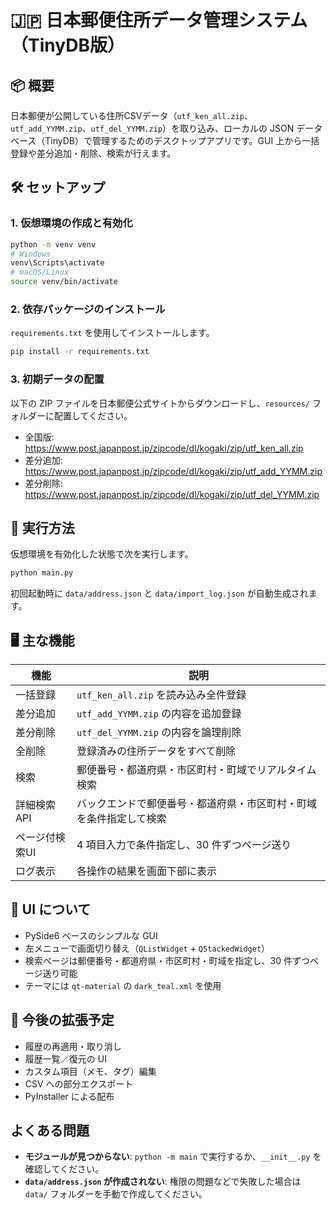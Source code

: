 # 🇯🇵 日本郵便住所データ管理システム（TinyDB版）

## 📦 概要
日本郵便が公開している住所CSVデータ（`utf_ken_all.zip`、`utf_add_YYMM.zip`、`utf_del_YYMM.zip`）を取り込み、ローカルの JSON データベース（TinyDB）で管理するためのデスクトップアプリです。GUI 上から一括登録や差分追加・削除、検索が行えます。

## 🛠 セットアップ
### 1. 仮想環境の作成と有効化
```bash
python -m venv venv
# Windows
venv\Scripts\activate
# macOS/Linux
source venv/bin/activate
```

### 2. 依存パッケージのインストール
`requirements.txt` を使用してインストールします。
```bash
pip install -r requirements.txt
```

### 3. 初期データの配置
以下の ZIP ファイルを日本郵便公式サイトからダウンロードし、`resources/` フォルダーに配置してください。
- 全国版: <https://www.post.japanpost.jp/zipcode/dl/kogaki/zip/utf_ken_all.zip>
- 差分追加: <https://www.post.japanpost.jp/zipcode/dl/kogaki/zip/utf_add_YYMM.zip>
- 差分削除: <https://www.post.japanpost.jp/zipcode/dl/kogaki/zip/utf_del_YYMM.zip>

## 🚀 実行方法
仮想環境を有効化した状態で次を実行します。
```bash
python main.py
```
初回起動時に `data/address.json` と `data/import_log.json` が自動生成されます。

## 🖥️ 主な機能
| 機能 | 説明 |
| --- | --- |
| 一括登録 | `utf_ken_all.zip` を読み込み全件登録 |
| 差分追加 | `utf_add_YYMM.zip` の内容を追加登録 |
| 差分削除 | `utf_del_YYMM.zip` の内容を論理削除 |
| 全削除 | 登録済みの住所データをすべて削除 |
| 検索 | 郵便番号・都道府県・市区町村・町域でリアルタイム検索 |
| 詳細検索API | バックエンドで郵便番号・都道府県・市区町村・町域を条件指定して検索 |
| ページ付検索UI | 4 項目入力で条件指定し、30 件ずつページ送り |
| ログ表示 | 各操作の結果を画面下部に表示 |

## 🎨 UI について
- PySide6 ベースのシンプルな GUI
- 左メニューで画面切り替え（`QListWidget` + `QStackedWidget`）
- 検索ページは郵便番号・都道府県・市区町村・町域を指定し、30 件ずつページ送り可能
- テーマには `qt-material` の `dark_teal.xml` を使用

## 📘 今後の拡張予定
- 履歴の再適用・取り消し
- 履歴一覧／復元の UI
- カスタム項目（メモ、タグ）編集
- CSV への部分エクスポート
- PyInstaller による配布

## よくある問題
- **モジュールが見つからない**: `python -m main` で実行するか、`__init__.py` を確認してください。
- **`data/address.json` が作成されない**: 権限の問題などで失敗した場合は `data/` フォルダーを手動で作成してください。

